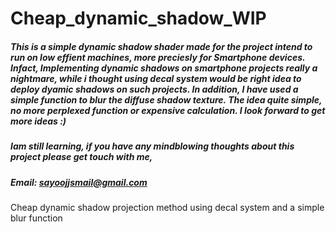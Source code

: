 # Cheap_dynamic_shadow_WIP

##### This is a simple dynamic shadow shader made for the project intend to run on low effient machines, more preciesly for Smartphone devices. Infact, Implementing dynamic shadows  on smartphone projects really a nightmare, while i thought using decal system would be right idea to deploy dyamic shadows on such projects. In addition, I have used a simple function to blur the diffuse shadow texture. The idea quite simple, no more perplexed function or expensive calculation. I look forward to get more ideas :) 

##### Iam still learning, if you have any mindblowing thoughts about this project please get touch with me, 
##### Email: sayoojjsmail@gmail.com
Cheap dynamic shadow projection method using decal system and a simple blur function 
